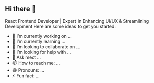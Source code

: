 ## Hi there 👋



React Frontend Developer | Expert in Enhancing UI/UX & Streamlining Development
Here are some ideas to get you started:

- 🔭 I’m currently working on ...
- 🌱 I’m currently learning ...
- 👯 I’m looking to collaborate on ...
- 🤔 I’m looking for help with ...
- 💬 Ask mect ...
- 📫 How to reach me: ...
- 😄 Pronouns: ...
- ⚡ Fun fact: ...
